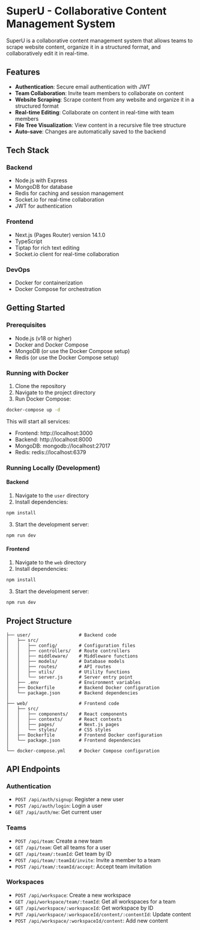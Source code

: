 # SuperU - Collaborative Content Management System

SuperU is a collaborative content management system that allows teams to scrape website content, organize it in a structured format, and collaboratively edit it in real-time.

## Features

- **Authentication**: Secure email authentication with JWT
- **Team Collaboration**: Invite team members to collaborate on content
- **Website Scraping**: Scrape content from any website and organize it in a structured format
- **Real-time Editing**: Collaborate on content in real-time with team members
- **File Tree Visualization**: View content in a recursive file tree structure
- **Auto-save**: Changes are automatically saved to the backend

## Tech Stack

### Backend
- Node.js with Express
- MongoDB for database
- Redis for caching and session management
- Socket.io for real-time collaboration
- JWT for authentication

### Frontend
- Next.js (Pages Router) version 14.1.0
- TypeScript
- Tiptap for rich text editing
- Socket.io client for real-time collaboration

### DevOps
- Docker for containerization
- Docker Compose for orchestration

## Getting Started

### Prerequisites

- Node.js (v18 or higher)
- Docker and Docker Compose
- MongoDB (or use the Docker Compose setup)
- Redis (or use the Docker Compose setup)

### Running with Docker

1. Clone the repository
2. Navigate to the project directory
3. Run Docker Compose:

```bash
docker-compose up -d
```

This will start all services:
- Frontend: http://localhost:3000
- Backend: http://localhost:8000
- MongoDB: mongodb://localhost:27017
- Redis: redis://localhost:6379

### Running Locally (Development)

#### Backend

1. Navigate to the `user` directory
2. Install dependencies:

```bash
npm install
```

3. Start the development server:

```bash
npm run dev
```

#### Frontend

1. Navigate to the `web` directory
2. Install dependencies:

```bash
npm install
```

3. Start the development server:

```bash
npm run dev
```

## Project Structure

```
├── user/                  # Backend code
│   ├── src/
│   │   ├── config/        # Configuration files
│   │   ├── controllers/   # Route controllers
│   │   ├── middleware/    # Middleware functions
│   │   ├── models/        # Database models
│   │   ├── routes/        # API routes
│   │   ├── utils/         # Utility functions
│   │   └── server.js      # Server entry point
│   ├── .env               # Environment variables
│   ├── Dockerfile         # Backend Docker configuration
│   └── package.json       # Backend dependencies
│
├── web/                   # Frontend code
│   ├── src/
│   │   ├── components/    # React components
│   │   ├── contexts/      # React contexts
│   │   ├── pages/         # Next.js pages
│   │   └── styles/        # CSS styles
│   ├── Dockerfile         # Frontend Docker configuration
│   └── package.json       # Frontend dependencies
│
└── docker-compose.yml     # Docker Compose configuration
```

## API Endpoints

### Authentication
- `POST /api/auth/signup`: Register a new user
- `POST /api/auth/login`: Login a user
- `GET /api/auth/me`: Get current user

### Teams
- `POST /api/team`: Create a new team
- `GET /api/team`: Get all teams for a user
- `GET /api/team/:teamId`: Get team by ID
- `POST /api/team/:teamId/invite`: Invite a member to a team
- `POST /api/team/:teamId/accept`: Accept team invitation

### Workspaces
- `POST /api/workspace`: Create a new workspace
- `GET /api/workspace/team/:teamId`: Get all workspaces for a team
- `GET /api/workspace/:workspaceId`: Get workspace by ID
- `PUT /api/workspace/:workspaceId/content/:contentId`: Update content
- `POST /api/workspace/:workspaceId/content`: Add new content
